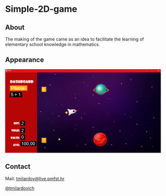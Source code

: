 # Simple-2D-game

## About
The making of the game came as an idea to facilitate the learning of elementary school knowledge in mathematics.

## Appearance
<img src="https://raw.githubusercontent.com/tmilardovich/Simple-2D-game/master/img/RocketMathGit.png" alt="appearance">

## Contact
Mail: <a href="mailto:tmilardov@live.pmfst.hr">tmilardov@live.pmfst.hr</a>

<a href="https://github.com/tmilardovich">@tmilardovich</a>

